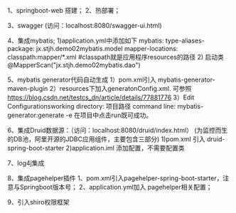 1、springboot-web 搭建；
2、热部署；

3、swagger (访问：localhost:8080/swagger-ui.html)

4、集成mybatis;
   1)application.yml中添加如下
        mybatis:
          type-aliases-package: jx.stjh.demo02mybatis.model
          mapper-locations: classpath:mapper/*.xml  #classpath就是应用程序resources的路径
   2) 启动类 @MapperScan("jx.stjh.demo02mybatis.dao")
   
5、mybatis generator代码自动生成
  1）pom.xml引入 mybatis-generator-maven-plugin
  2）resources下加入generatonConfig.xml.
     可参照 https://blog.csdn.net/testcs_dn/article/details/77881776
  3）Edit Configurationsworking 
     directory: 项目路径
     command line: mybatis-generator:generate -e
     在项目中点击run既可成功。
     
6、集成Druid数据源：（访问：localhost:8080/druid/index.html）
   (为监控而生的DB池，阿里开源的JDBC应用组件，主要包含三部分)
   1)pom.xml 引入 druid-spring-boot-starter
   2)application.iml 添加配置，不需要配置类
   
7、log4j集成

8、集成pagehelper插件
  1、pom.xml引入pagehelper-spring-boot-starter，注意与Springboot版本号；
  2、application.yml加入 pagehelper相关配置；
  
  9、引入shiro权限框架